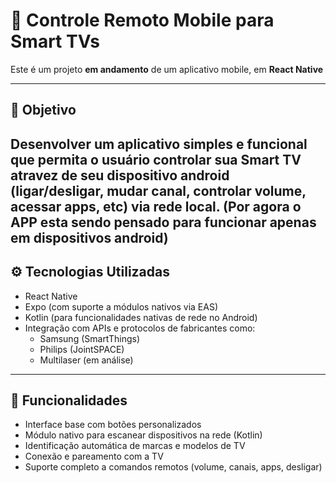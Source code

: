 # 📱 Controle Remoto Mobile para Smart TVs

Este é um projeto **em andamento** de um aplicativo mobile, em **React Native**

---

## 🎯 Objetivo

Desenvolver um aplicativo simples e funcional que permita o usuário controlar sua Smart TV atravez de seu dispositivo android (ligar/desligar, mudar canal, controlar volume, acessar apps, etc) via rede local.
(Por agora o APP esta sendo pensado para funcionar apenas em dispositivos android)
---

## ⚙️ Tecnologias Utilizadas

- React Native
- Expo (com suporte a módulos nativos via EAS)
- Kotlin (para funcionalidades nativas de rede no Android)
- Integração com APIs e protocolos de fabricantes como:
  - Samsung (SmartThings)
  - Philips (JointSPACE)
  - Multilaser (em análise)

---


## 🔄 Funcionalidades

- Interface base com botões personalizados
- Módulo nativo para escanear dispositivos na rede (Kotlin)
- Identificação automática de marcas e modelos de TV
- Conexão e pareamento com a TV
- Suporte completo a comandos remotos (volume, canais, apps, desligar)
